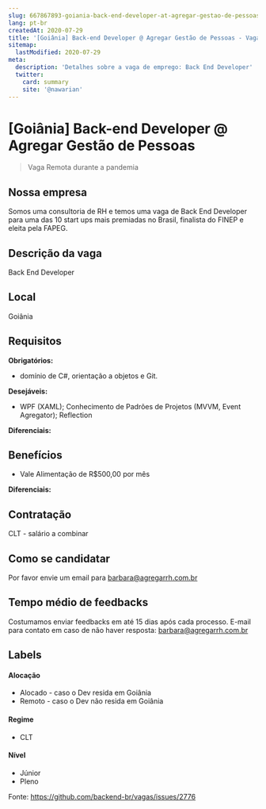 ```yaml
---
slug: 667867893-goiania-back-end-developer-at-agregar-gestao-de-pessoas
lang: pt-br
createdAt: 2020-07-29
title: '[Goiânia] Back-end Developer @ Agregar Gestão de Pessoas - Vaga de Emprego'
sitemap:
  lastModified: 2020-07-29
meta:
  description: 'Detalhes sobre a vaga de emprego: Back End Developer'
  twitter:
    card: summary
    site: '@nawarian'
---
```


# [Goiânia] Back-end Developer @ Agregar Gestão de Pessoas

<!--
==================================================
Caso a vaga for remoto durante a pandemia informar no texto "Remoto durante o covid"
==================================================
-->
<!-- 
==================================================
POR FAVOR, SÓ POSTE SE A VAGA FOR PARA BACK-END!

Não faça distinção de gênero no título da vaga.

Use: "Back-End Developer" ao invés de 
"Desenvolvedor Back-End" \o/

Exemplo: `[Goiânia] Back-End Developer @ Agregar Gestão de Pessoas
==================================================
-->
<!--
==================================================
Caso a vaga for remoto durante a pandemia deixar a linha abaixo
==================================================
-->
> Vaga Remota durante a pandemia

## Nossa empresa

Somos uma consultoria de RH e temos uma vaga de Back End Developer para uma das 10 start ups mais premiadas no Brasil, finalista do FINEP e eleita pela FAPEG.

## Descrição da vaga

Back End Developer

## Local

Goiânia

## Requisitos

**Obrigatórios:**
- domínio de C#, orientação a objetos e Git.

**Desejáveis:**
- WPF (XAML); Conhecimento de Padrões de Projetos (MVVM, Event Agregator); Reflection

**Diferenciais:**


## Benefícios

- Vale Alimentação de R$500,00 por mês

**Diferenciais:**


## Contratação

CLT - salário a combinar

## Como se candidatar

Por favor envie um email para barbara@agregarrh.com.br 

## Tempo médio de feedbacks

Costumamos enviar feedbacks em até 15 dias após cada processo.
E-mail para contato em caso de não haver resposta: barbara@agregarrh.com.br

## Labels
<!-- retire os labels que não fazem sentido à vaga -->

#### Alocação
- Alocado - caso o Dev resida em Goiânia
- Remoto - caso o Dev não resida em Goiânia

#### Regime
- CLT


#### Nível
- Júnior
- Pleno





Fonte: https://github.com/backend-br/vagas/issues/2776